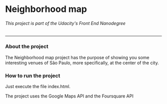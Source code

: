 # Neighborhood map

###### This project is part of the Udacity's Front End Nanodegree 

---
### About the project

The Neighborhood map project has the purpose of showing you some interesting venues of
São Paulo, more specifically, at the center of the city.

### How to run the project
Just execute the file index.html.

The project uses the Google Maps API and the Foursquare API